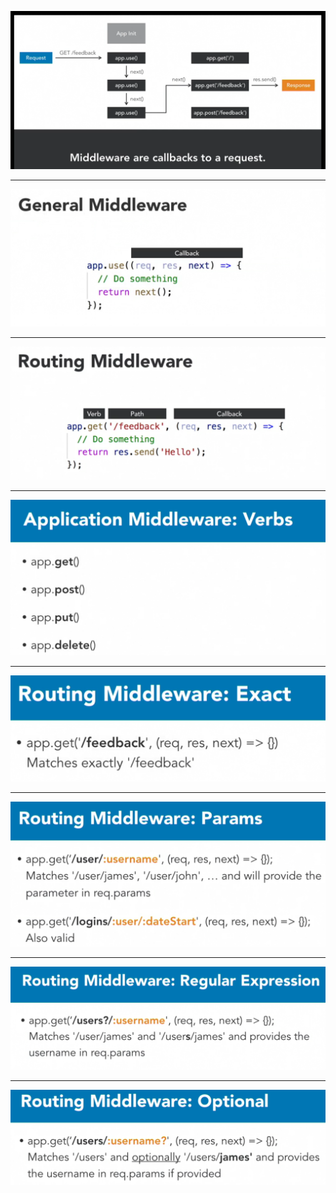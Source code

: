 
![request_lifecycle.PNG](/request_lifecycle.PNG)
<hr>

![middleware_syntax.PNG](/middleware_syntax.PNG)
<hr>

![routing_middleware.PNG](/routing_middleware.PNG)
<hr>

![apply_middleware.PNG](/apply_middleware.PNG)
<hr>

![routing_middleware_exactPath.PNG](/routing_middleware_exactPath.PNG)
<hr>

![routing_middleware_params.PNG](/routing_middleware_params.PNG)
<hr>

![routing_middleware_regrex.PNG](/routing_middleware_regrex.PNG)
<hr>

![routing_middleware_optionalParams.PNG](/routing_middleware_optionalParams.PNG)
